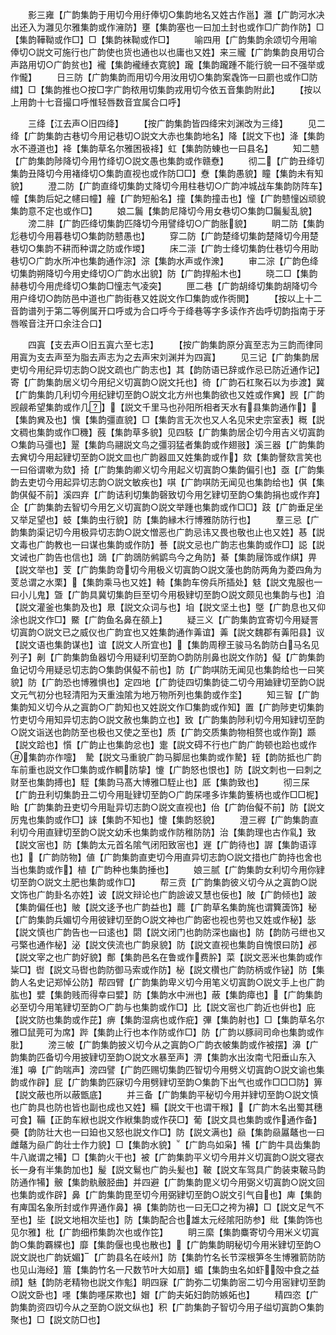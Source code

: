 <!-- { "loadSidebar": true } -->
　　影三雍【广韵集韵于用切今用纡俸切○集韵地名又姓古作邕】灉【广韵河水决出还入为灉见尔雅集韵或作澭防】壅【集韵塞也一曰加土封也或作□广韵作防】□【集韵鞾靿或作□】□【集韵袜靿或作□】
　　喻四用【广韵集韵余颂切今用喻俸切○説文可施行也广韵使也货也通也以也庸也又姓】来三贚【广韵集韵良用切合声路用切○广韵贫也】襱【集韵襱緟衣寛貌】躘【集韵躘踵不能行貌一曰不强举或作儱】
　　日三防【广韵集韵而用切今用汝用切○集韵案毳饰一曰罽也或作□防縙】□【集韵推也○按□字广韵秾用切集韵戎用切今依五音集韵附此】
　　【按以上用韵十七音撮口呼惟轻唇数音宜属合口呼】










　　三绛【江去声○旧四绛】
　　【按广韵集韵皆四绛宋刘渊改为三绛】
　　见二绛【广韵集韵古巷切今用记巷切○説文大赤也集韵地名】降【説文下也】洚【集韵水不遵道也】袶【集韵草名尔雅困衱袶】虹【集韵防蝀也一曰县名】
　　知二戆【广韵集韵陟降切今用竹绛切○説文愚也集韵或作赣憃】
　　彻二【广韵丑绛切集韵丑降切今用褚绛切○集韵直视也或作防□□】憃【集韵愚貌】瞳【集韵未有知貌】
　　澄二防【广韵直绛切集韵丈降切今用柱巷切○广韵冲城战车集韵防阵车】幢【集韵后妃之幰曰幢】艟【广韵短船名】撞【集韵撞击也】憧【广韵戆憧凶顽貌集韵意不定也或作□】
　　娘二鬞【集韵尼降切今用女巷切○集韵□鬞髪乱貌】
　　滂二肨【广韵匹绛切集韵匹降切今用譬绛切○广韵胀貌】
　　眀二防【集韵尨巷切今用暮巷切○集韵防戆愚也】
　　穿二防【广韵楚绛切集韵楚降切今用楚巷切○集韵不耕而种谓之防或作堫】
　　床二漴【广韵士绛切集韵仕巷切今用助巷切○广韵水所冲也集韵通作淙】淙【集韵水声或作潨】
　　审二淙【广韵色绛切集韵朔降切今用史绛切○广韵水出貌】防【广韵捍船木也】
　　晓二□【集韵赫巷切今用虎绛切○集韵□憧志气凌突】
　　匣二巷【广韵胡绛切集韵胡降切今用户绛切○韵防邑中道也广韵街巷又姓説文作□集韵或作衖閧】
　　【按以上十二音韵谱列于第二等例属开口呼或为合口呼今于绛巷等字多读作齐齿呼切韵指南于牙唇喉音注开口余注合口】











　　四寘【支去声○旧五寘六至七志】
　　【按广韵集韵原分寘至志为三韵而律同用寘为支去声至为脂去声志为之去声宋刘渊并为四寘】
　　见三记【广韵集韵居吏切今用纪异切志韵○説文疏也广韵志也】其【韵防语已辞或作忌已防近通作记】寄【广韵集韵居义切今用纪义切寘韵○説文托也】徛【广韵石杠聚石以为歩渡】冀【广韵集韵几利切今用纪肄切至韵○説文北方州也集韵欲也又姓或作兾】觊【广韵觊觎希望集韵或作几】【説文千里马也孙阳所相者天水有县集韵通作】【集韵兾及也】懻【集韵彊直貌】□【集韵言无次也又人名见宋史宗室表】穊【説文稠也集韵或作□穖】蔇【集韵草多貌】见四馶【广韵集韵居企切今用吉义切寘韵○集韵马彊也】翨【集韵鸟翮説文鸟之彊羽猛者集韵或作翅翄】溪三器【广韵集韵去兾切今用起肄切至韵○説文皿也广韵器皿又姓集韵或作】欬【集韵謦欬言笑也一曰俗谓嗽为欬】掎【广韵集韵卿义切今用起义切寘韵○集韵偏引也】亟【广韵集韵去吏切今用起异切志韵○説文敏疾也】唭【广韵唭防无闻见也集韵给也】倛【集韵倛儗不前】溪四弃【广韵诘利切集韵磬致切今用乞肄切至韵○集韵捐也或作弃】企【广韵集韵去智切今用乞义切寘韵○説文举踵也集韵或作□□】跂【广韵垂足坐又举足望也】蚑【集韵虫行貌】防【集韵縁木行博雅防防行也】
　　羣三忌【广韵集韵渠记切今用极异切志韵○説文憎恶也广韵忌讳又畏也敬也止也又姓】惎【説文毒也广韵教也一曰谋也集韵或作防】諅【説文忌也广韵志也集韵或作□】誋【説文诫也广韵告也信也】鵋【广韵鵋防鸺鹠鸟今之角防】綦【集韵屦饰或作綨】畀【説文举也】芰【广韵集韵竒切今用极义切寘韵○説文蔆也韵防两角为菱四角为芰总谓之水栗】【集韵乘马也又姓】輢【集韵车傍兵所插处】鬾【説文鬼服也一曰小儿鬼】曁【广韵具冀切集韵巨至切今用极肄切至韵○説文颇见也集韵与也】洎【説文灌釜也集韵及也】臮【説文众词与也】垍【説文坚土也】墍【广韵息也又仰涂也説文作□】鱀【广韵鱼名鼻在頟上】
　　疑三义【广韵集韵宜寄切今用疑詈切寘韵○説文已之威仪也广韵宜也又姓集韵通作羛谊】羛【説文魏郡有羛阳县】议【説文语也集韵谋也】谊【説文人所宜也】【集韵周穆王骏马名韵防白马名见列子】劓【广韵集韵鱼器切今用疑利切至韵○韵防刖鼻也説文作防】儗【广韵集韵鱼记切今用疑忌切志韵○集韵倛儗不前也】防【广韵唭防无闻见也集韵给也一曰笑貌】防【广韵恐也博雅惧也】定四地【广韵徒四切集韵徒二切今用廸肄切至韵○説文元气初分也轻清阳为天重浊隂为地万物所列也集韵或作坔】
　　知三智【广韵集韵知义切今从之寘韵○广韵知也又姓説文作□集韵或作知】置【广韵陟吏切集韵竹吏切今用知异切志韵○説文赦也集韵立也】致【广韵集韵陟利切今用知肄切至韵○説文诣送也韵防至也极也又使之至也】质【广韵交质集韵物相赘也或作劕】踬【説文跲也】懫【广韵止也集韵忿也】疐【説文碍不行也广韵广韵顿也跲也或作集韵亦作嚏】　騺【説文马重貌广韵马脚屈也集韵或作騺】轾【韵防抵也广韵车前重也説文作□集韵或作輖防挚】懥【广韵怒也恨也】防【説文刺也一曰刺之财至也集韵搏也】駤【集韵马髙大博雅□駤止也】厎【集韵致也】
　　彻三杘【广韵丑利切集韵丑二切今用耻肄切至韵○广韵杘嚜多诈集韵篗柄也或作□□柅】眙【广韵集韵丑吏切今用耻异切志韵○説文直视也】佁【广韵佁儗不前】防【説文厉鬼也集韵或作□】誺【集韵不知也】懥【集韵怒貌】
　　澄三稺【广韵集韵直利切今用直肄切至韵○説文幼禾也集韵或作防稚防防】治【集韵理也古作乿】致【説文宻也】防【集韵太元首名隂气闭阳致宻也】遟【广韵待也】謘【集韵语谆也】【广韵防物】値【广韵集韵直吏切今用直异切志韵○説文措也广韵持也舍也当也集韵或作】植【广韵种也集韵捶也】
　　娘三腻【广韵集韵女利切今用你肄切至韵○説文土肥也集韵或作□】
　　帮三贲【广韵集韵彼义切今从之寘韵○説文饰也广韵卦名亦姓】诐【説文辩论也广韵譣诐又慧也佞也】陂【广韵倾也】跛【集韵偏任也】貱【説文迻予也广韵益也】藣【广韵草名集韵旄也谓簨簴饰】秘【广韵集韵兵媚切今用彼肄切至韵○説文神也广韵密也视也劳也又姓或作秘】毖【説文慎也广韵告也一曰逺也】閟【説文闭门也韵防深也幽也】防【韵防弓绁也又弓檠也通作柲】泌【説文侠流也广韵泉貌】防【説文直视也集韵自愧恨曰防】邲【説文宰之也广韵好貌】鄪【集韵邑名在鲁或作费肸】菜【説文恶米也集韵或作粊□】辔【説文马辔也韵防御马索或作防】柲【説文欑也广韵防柄或作铋】防【集韵人名史记郑悼公防】帮四臂【广韵集韵卑义切今用笔义切寘韵○説文手上也广韵肱也】嬖【集韵贱而得幸曰嬖】防【集韵水中洲也】蔽【集韵瘴也】【广韵集韵必至切今用笔肄切至韵○广韵与也集韵或作□】比【説文宻也广韵近也倂也】庇【説文防也集韵或作芘】痹【集韵湿病也或作疪】彃【集韵射也】□【集韵草名尔雅□鼠莞可为席】跸【集韵止行也本作防或作□】防【广韵以豚祠司命也集韵或作肶】
　　滂三帔【广韵集韵披义切今从之寘韵○广韵衣帔集韵或作被摆】濞【广韵集韵匹备切今用披肄切至韵○説文水暴至声】淠【集韵水出汝南弋阳垂山东入淮】嚊【广韵喘声】滂四譬【广韵匹赐切集韵匹智切今用劈义切寘韵○説文谕也集韵或作辟】屁【广韵集韵匹寐切今用劈肄切至韵○集韵下出气也或作□□□防】箅【説文蔽也所以蔽甑底】
　　并三备【广韵集韵平秘切今用并肄切至韵○説文慎也广韵具也防也皆也副也成也又姓】糒【説文干也谓干糇】【广韵木名出蜀其穗可食】鞴【正韵车絥也説文作絥集韵或作茯□】葡【説文具也集韵或作通作备】奰【韵防壮大也一曰廹也又怒也説文作□】防【説文满也】赑【集韵赑屭鼇也一曰雌鼇为赑广韵壮士作力貌】□【集韵水貌】【广韵鸟如枭】犕【广韵牛具齿集韵牛八嵗谓之犕】□【集韵火干也】被【广韵集韵平义切今用并义切寘韵○説文寝衣长一身有半集韵加也】髲【説文鬄也广韵头髪也】鞁【説文车驾具广韵装束鞁马韵防通作犕】骳【集韵骫骳胫曲】并四避【广韵集韵毘义切今用弼义切寘韵○説文回也集韵或作辟】鼻【广韵集韵毘至切今用弼肄切至韵○説文引气自也】庳【集韵有庳国名象所封或作畀通作鼻】襣【集韵防也一曰无□之袴为襣】□【説文足气不至也】坒【説文地相次坒也】防【集韵配合也雄太元经隂阳防参】纰【集韵饰也见尔雅】枇【广韵细栉集韵次也或作笓】
　　眀三縻【集韵麋寄切今用米义切寘韵○集韵覉緤也】靡【集韵偃也曵也散也】【广韵集韵眀秘切今用米肄切至韵○説文説也广韵妩媚】【广韵县名在岐州】防【集韵竹名长节深根笋冬生博雅箭防防也见山海经】篃【集韵竹名一尺数节叶大如扇】蝞【集韵虫名如虾殻中食之益顔】魅【韵防老精物也説文作鬽】眀四寐【广韵弥二切集韵宻二切今用宻肄切至韵○説文卧也】嚜【集韵嚜杘欺也】媢【广韵夫妬妇韵防嫉妬也】
　　精四恣【广韵集韵资四切今从之至韵○説文纵也】积【广韵集韵子智切今用子缢切寘韵○集韵聚也】□【説文防□也】
